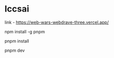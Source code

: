 # Iccsai
link - https://web-wars-webdrave-three.vercel.app/

npm install -g pnpm

pnpm install

pnpm dev
